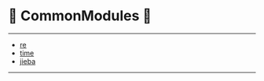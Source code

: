# :rocket: CommonModules :facepunch:
---
- [re][1]
- [time][2]
- [jieba][3]











---
[1]: http://nbviewer.jupyter.org/github/Jie-Yuan/3_PythonLearning/blob/master/2_CommonlyUsedModules/1_re.ipynb
[2]: http://nbviewer.jupyter.org/github/Jie-Yuan/3_PythonLearning/blob/master/2_CommonlyUsedModules/2_time.ipynb
[3]: http://nbviewer.jupyter.org/github/Jie-Yuan/3_PythonLearning/blob/master/2_CommonlyUsedModules/3_jieba.ipynb
